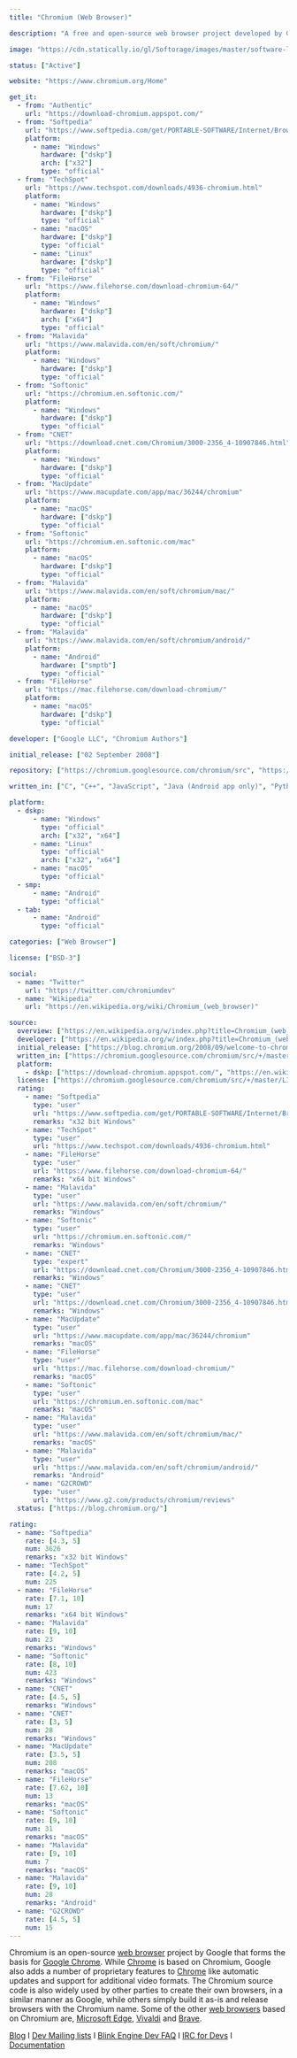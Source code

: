 ```yaml
---
title: "Chromium (Web Browser)"

description: "A free and open-source web browser project developed by Google, used to make Google Chrome"

image: "https://cdn.statically.io/gl/Softorage/images/master/software-logo/chromium-web-browser.png"

status: ["Active"]

website: "https://www.chromium.org/Home"

get_it:
  - from: "Authentic"
    url: "https://download-chromium.appspot.com/"
  - from: "Softpedia"
    url: "https://www.softpedia.com/get/PORTABLE-SOFTWARE/Internet/Browsers/Portable-Google-Chrome-Chromium.shtml"
    platform:
      - name: "Windows"
        hardware: ["dskp"]
        arch: ["x32"]
        type: "official"
  - from: "TechSpot"
    url: "https://www.techspot.com/downloads/4936-chromium.html"
    platform:
      - name: "Windows"
        hardware: ["dskp"]
        type: "official"
      - name: "macOS"
        hardware: ["dskp"]
        type: "official"
      - name: "Linux"
        hardware: ["dskp"]
        type: "official"
  - from: "FileHorse"
    url: "https://www.filehorse.com/download-chromium-64/"
    platform:
      - name: "Windows"
        hardware: ["dskp"]
        arch: ["x64"]
        type: "official"
  - from: "Malavida"
    url: "https://www.malavida.com/en/soft/chromium/"
    platform:
      - name: "Windows"
        hardware: ["dskp"]
        type: "official"
  - from: "Softonic"
    url: "https://chromium.en.softonic.com/"
    platform:
      - name: "Windows"
        hardware: ["dskp"]
        type: "official"
  - from: "CNET"
    url: "https://download.cnet.com/Chromium/3000-2356_4-10907846.html"
    platform:
      - name: "Windows"
        hardware: ["dskp"]
        type: "official"
  - from: "MacUpdate"
    url: "https://www.macupdate.com/app/mac/36244/chromium"
    platform:
      - name: "macOS"
        hardware: ["dskp"]
        type: "official"
  - from: "Softonic"
    url: "https://chromium.en.softonic.com/mac"
    platform:
      - name: "macOS"
        hardware: ["dskp"]
        type: "official"
  - from: "Malavida"
    url: "https://www.malavida.com/en/soft/chromium/mac/"
    platform:
      - name: "macOS"
        hardware: ["dskp"]
        type: "official"
  - from: "Malavida"
    url: "https://www.malavida.com/en/soft/chromium/android/"
    platform:
      - name: "Android"
        hardware: ["smptb"]
        type: "official"
  - from: "FileHorse"
    url: "https://mac.filehorse.com/download-chromium/"
    platform:
      - name: "macOS"
        hardware: ["dskp"]
        type: "official"

developer: ["Google LLC", "Chromium Authors"]

initial_release: ["02 September 2008"]

repository: ["https://chromium.googlesource.com/chromium/src", "https://github.com/chromium/chromium"]

written_in: ["C", "C++", "JavaScript", "Java (Android app only)", "Python"]

platform:
  - dskp:
      - name: "Windows"
        type: "official"
        arch: ["x32", "x64"]
      - name: "Linux"
        type: "official"
        arch: ["x32", "x64"]
      - name: "macOS"
        type: "official"
  - smp:
      - name: "Android"
        type: "official"
  - tab:
      - name: "Android"
        type: "official"

categories: ["Web Browser"]

license: ["BSD-3"]

social:
  - name: "Twitter"
    url: "https://twitter.com/chromiumdev"
  - name: "Wikipedia"
    url: "https://en.wikipedia.org/wiki/Chromium_(web_browser)"

source:
  overview: ["https://en.wikipedia.org/w/index.php?title=Chromium_(web_browser)&oldid=935062477", "https://www.howtogeek.com/202825/what%E2%80%99s-the-difference-between-chromium-and-chrome/"]
  developer: ["https://en.wikipedia.org/w/index.php?title=Chromium_(web_browser)&oldid=935062477", "https://chromium.googlesource.com/chromium/src/+/master/LICENSE"]
  initial_release: ["https://blog.chromium.org/2008/09/welcome-to-chromium_02.html", "https://en.wikipedia.org/w/index.php?title=Chromium_(web_browser)&oldid=935062477"]
  written_in: ["https://chromium.googlesource.com/chromium/src/+/master/styleguide/styleguide.md", "http://www.ohloh.net/p/chrome/analyses/latest", "https://en.wikipedia.org/w/index.php?title=Chromium_(web_browser)&oldid=935062477"]
  platform:
    - dskp: ["https://download-chromium.appspot.com/", "https://en.wikipedia.org/w/index.php?title=Chromium_(web_browser)&oldid=935062477"]
  license: ["https://chromium.googlesource.com/chromium/src/+/master/LICENSE", "https://github.com/chromium/chromium/blob/master/LICENSE"]
  rating:
    - name: "Softpedia"
      type: "user"
      url: "https://www.softpedia.com/get/PORTABLE-SOFTWARE/Internet/Browsers/Portable-Google-Chrome-Chromium.shtml"
      remarks: "x32 bit Windows"
    - name: "TechSpot"
      type: "user"
      url: "https://www.techspot.com/downloads/4936-chromium.html"
    - name: "FileHorse"
      type: "user"
      url: "https://www.filehorse.com/download-chromium-64/"
      remarks: "x64 bit Windows"
    - name: "Malavida"
      type: "user"
      url: "https://www.malavida.com/en/soft/chromium/"
      remarks: "Windows"
    - name: "Softonic"
      type: "user"
      url: "https://chromium.en.softonic.com/"
      remarks: "Windows"
    - name: "CNET"
      type: "expert"
      url: "https://download.cnet.com/Chromium/3000-2356_4-10907846.html"
      remarks: "Windows"
    - name: "CNET"
      type: "user"
      url: "https://download.cnet.com/Chromium/3000-2356_4-10907846.html"
      remarks: "Windows"
    - name: "MacUpdate"
      type: "user"
      url: "https://www.macupdate.com/app/mac/36244/chromium"
      remarks: "macOS"
    - name: "FileHorse"
      type: "user"
      url: "https://mac.filehorse.com/download-chromium/"
      remarks: "macOS"
    - name: "Softonic"
      type: "user"
      url: "https://chromium.en.softonic.com/mac"
      remarks: "macOS"
    - name: "Malavida"
      type: "user"
      url: "https://www.malavida.com/en/soft/chromium/mac/"
      remarks: "macOS"
    - name: "Malavida"
      type: "user"
      url: "https://www.malavida.com/en/soft/chromium/android/"
      remarks: "Android"
    - name: "G2CROWD"
      type: "user"
      url: "https://www.g2.com/products/chromium/reviews"
  status: ["https://blog.chromium.org/"]

rating:
  - name: "Softpedia"
    rate: [4.3, 5]
    num: 3626
    remarks: "x32 bit Windows"
  - name: "TechSpot"
    rate: [4.2, 5]
    num: 225
  - name: "FileHorse"
    rate: [7.1, 10]
    num: 17
    remarks: "x64 bit Windows"
  - name: "Malavida"
    rate: [9, 10]
    num: 23
    remarks: "Windows"
  - name: "Softonic"
    rate: [8, 10]
    num: 423
    remarks: "Windows"
  - name: "CNET"
    rate: [4.5, 5]
    remarks: "Windows"
  - name: "CNET"
    rate: [3, 5]
    num: 28
    remarks: "Windows"
  - name: "MacUpdate"
    rate: [3.5, 5]
    num: 208
    remarks: "macOS"
  - name: "FileHorse"
    rate: [7.62, 10]
    num: 13
    remarks: "macOS"
  - name: "Softonic"
    rate: [9, 10]
    num: 31
    remarks: "macOS"
  - name: "Malavida"
    rate: [9, 10]
    num: 7
    remarks: "macOS"
  - name: "Malavida"
    rate: [9, 10]
    num: 28
    remarks: "Android"
  - name: "G2CROWD"
    rate: [4.5, 5]
    num: 15
---
```

  Chromium is an open-source [web browser](/categories/web-browser) project by Google that forms the basis for [Google Chrome](/software/google-chrome). While [Chrome](/software/google-chrome) is based on Chromium, Google also adds a number of proprietary features to [Chrome](/software/google-chrome) like automatic updates and support for additional video formats. The Chromium source code is also widely used by other parties to create their own browsers, in a similar manner as Google, while others simply build it as-is and release browsers with the Chromium name. Some of the other [web browsers](/categories/web-browser) based on Chromium are, [Microsoft Edge](/software/microsoft-edge), [Vivaldi](/software/vivaldi-web-browser) and [Brave](/software/brave-web-browser).
  
  [Blog](https://blog.chromium.org/) I [Dev Mailing lists](https://groups.google.com/a/chromium.org/group/chromium-discuss) I [Blink Engine Dev FAQ](https://www.chromium.org/blink/developer-faq) I [IRC for Devs](https://webchat.freenode.net/#chromium) I [Documentation](https://chromium.googlesource.com/chromium/src.git/+/master/docs/README.md)
  
